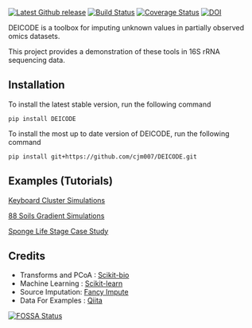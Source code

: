 
[![Latest Github release](https://img.shields.io/github/release/cjm007/DEICODE.svg)](https://github.com/cjm007/DEICODE/releases/latest)
[![Build Status](https://travis-ci.org/cjm007/DEICODE.svg?branch=master)](https://travis-ci.org/cjm007/DEICODE)
[![Coverage Status](https://coveralls.io/repos/github/cjm007/DEICODE/badge.svg?branch=master)](https://coveralls.io/github/cjm007/DEICODE?branch=master)
[![DOI](https://zenodo.org/badge/72654142.svg)](https://zenodo.org/badge/latestdoi/72654142)

DEICODE is a toolbox for imputing unknown values in partially observed omics datasets.

This project provides a demonstration of these tools in 16S rRNA sequencing data. 

## Installation

To install the latest stable version, run the following command

    pip install DEICODE
    
To install the most up to date version of DEICODE, run the following command

    pip install git+https://github.com/cjm007/DEICODE.git

## Examples (Tutorials)

[Keyboard Cluster Simulations](https://github.com/cjm007/DEICODE/blob/master/Examples/Latent_low_rank_simulations.ipynb)

[88 Soils Gradient Simulations](https://github.com/cjm007/DEICODE/blob/master/Examples/Gradient_Simulations.ipynb)

[Sponge Life Stage Case Study](https://github.com/cjm007/DEICODE/blob/master/Examples/sponge_biom.ipynb)

## Credits

- Transforms and PCoA : [Scikit-bio](https://github.com/biocore/scikit-bio)
- Machine Learning : [Scikit-learn](https://github.com/scikit-learn/scikit-learn)
- Source Imputation: [Fancy Impute](https://github.com/hammerlab/fancyimpute)
- Data For Examples : [Qiita](https://qiita.ucsd.edu/)

[![FOSSA Status](https://app.fossa.io/api/projects/git%2Bgithub.com%2Fcjm007%2FDEICODE.svg?type=large)](https://app.fossa.io/projects/git%2Bgithub.com%2Fcjm007%2FDEICODE?ref=badge_large)
